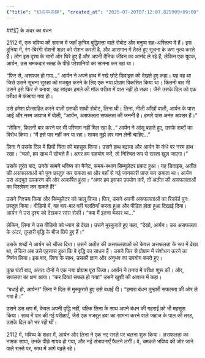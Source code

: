 ```yaml
---
{"title": "幻の中の絆", "created_at": "2025-07-20T07:12:07.825909+09:00", "pattern_id": 4, "pattern_name": "ループ脱出型", "year": 2112}
---
```


##幻 के अंदर का बंधन

2112 में, एक भविष्य की समाज में जहाँ कृत्रिम बुद्धिमत्ता वाले रोबोट और मनुष्य सह-अस्तित्व में हैं। इस दुनिया में, रंग-बिरंगी रोशनी शहर को रोशन करती है, और आसमान में तैरते हुए सूचना के कण नृत्य करते हैं। लोग इस दृश्य के चारों ओर घिरे हुए हैं और अपनी दैनिक जीवन का आनंद ले रहे हैं, लेकिन एक युवक, आर्यन, उस चमकदार सतह के पीछे परेशानियों का सामना कर रहा था।

“फिर से, असफल हो गया…” आर्यन ने अपने हाथ में रखे छोटे डिवाइस को देखते हुए कहा। यह वह था जिसे उसने सूचना सुरक्षा को मजबूत करने के लिए एक नया प्रोग्राम विकसित किया था। कितनी बार भी उसने इसे फिर से बनाया, वह साइबर हमले की मॉक परीक्षा में पास नहीं हो सका। जैसे उसके दिल को एक परीक्षा में फंसाया गया हो।

उसे हमेशा प्रोत्साहित करने वाली उसकी साथी रोबोट, लिना थी। लिना, नीली आँखों वाली, आर्यन के पास आई और नरम आवाज में बोली, “आर्यन, असफलता सफलता की जननी है। हमारे पास अनंत अवसर हैं।”

“लेकिन, कितनी बार करने पर भी परिणाम नहीं मिल रहा है…” आर्यन ने आंसू बहाते हुए, उसके शब्दों का विरोध किया। “मैं इसे पार नहीं कर पा रहा। शायद मुझे हार मान लेनी चाहिए…”

लिना ने उसके दिल में छिपी चिंता को महसूस किया। उसने हाथ बढ़ाया और आर्यन के कंधे पर नरम हाथ रखा। “चलो, हम साथ में सोचते हैं। अगर हम सहयोग करें, तो निश्चित रूप से रास्ता खुल जाएगा।”

उसके तुरंत बाद, उनके सामने भविष्य का गैजेट, समय-स्थान सिम्युलेटर प्रकट हुआ। यह डिवाइस, अतीत की असफलताओं को पुनः प्रस्तुत कर सकता था और वहाँ से नई जानकारी प्राप्त कर सकता था। आर्यन उस अद्भुत उपकरण की ओर आकर्षित हुआ। “अगर हम इसका उपयोग करें, तो अतीत की असफलताओं का विश्लेषण कर सकते हैं!”

उसने निश्चय किया और सिम्युलेटर को चालू किया। फिर, उसने अपनी असफलताओं का रिकॉर्ड पुनः प्रस्तुत किया। वीडियो में, वह बार-बार वही गलतियाँ करता हुआ और पीड़ित होता हुआ दिखाई दिया। आर्यन ने उस दृश्य को देखकर सांस रोकी। “क्या मैं इतना बेकार था…”

लेकिन, लिना ने उस वीडियो को ध्यान से देखा। उसने मुस्कुराते हुए कहा, “देखो, आर्यन। उस असफलता के अंदर, तुम्हारी वृद्धि के बीज छिपे हुए हैं।”

उसके शब्दों ने आर्यन को चौंका दिया। उसने अतीत की असफलताओं को केवल असफलता के रूप में देखा था, लेकिन अब उसे एहसास हुआ कि वे वृद्धि का साधन हैं। उसने फिर से प्रोग्राम में संशोधन करने का निर्णय लिया। इस बार, लिना के साथ, उसकी ज्ञान और अनुभव का उपयोग करते हुए।

कुछ घंटों बाद, अंततः दोनों ने एक नया प्रोग्राम पूरा किया। आर्यन ने तनाव में परीक्षा शुरू की। और, सफलता का क्षण आया। “कर दिया! सफल हो गया!” उसने खुशी की आवाज में कहा।

“बधाई हो, आर्यन!” लिना ने दिल से मुस्कुराते हुए उसे बधाई दी। “हमारा बंधन तुम्हारी सफलता की ओर ले गया है।”

उसने उस क्षण में, केवल अपनी वृद्धि नहीं, बल्कि लिना के साथ अपने बंधन की गहराई को भी महसूस किया। साथ में पार की गई परीक्षाएँ, जैसे एक मजबूत हवा का सामना करने वाले जहाज के पाल की तरह, उसके दिल को भर रही थीं।

2112 में, भविष्य के शहर में, आर्यन और लिना ने एक नए रास्ते पर चलना शुरू किया। असफलता का नामक साया, उनके पीछे गायब हो गया, और नई संभावनाएँ फैलने लगीं। वे, चमकते भविष्य की ओर जाने वाले रास्ते पर, साथ में आगे बढ़ते रहे।
